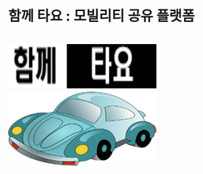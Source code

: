 # 함께 타요 : 모빌리티 공유 플랫폼
# <img src="logo.png"  width="300" height="90"> <img src="car.png"  width="300" height="150">




